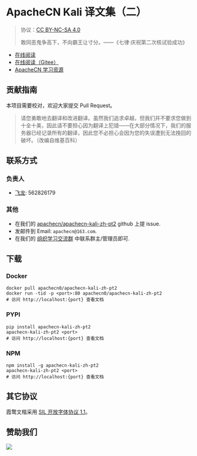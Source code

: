 <!--
    需要填充的占位符：
    
    README.md
    
        ApacheCN Kali 译文集（二）：文档中文名
        {nameEn}：文档英文名
        {urlEn}：文档原始链接
        kali2：域名前缀
        飞龙：负责人名称
        wizardforcel：负责人 Github 用户名
        562826179：负责人 QQ
        apachecn-kali-zh-pt2：ApacheCN 的 Github 仓库名称
        apachecn-kali-zh-pt2：DockerHub 仓库名称
        apachecn-kali-zh-pt2：PYPI 包名称
        apachecn-kali-zh-pt2：NPM 包名称
    
    CNAME
    
        kali2：域名前缀

    index.html
    
        ApacheCN Kali 译文集（二）：文档中文名
        #333：显示颜色
        apachecn-kali-zh-pt2：ApacheCN 的 Github 仓库名称

    asset/docsify-apachecn-footer.js
    
        apachecn-kali-zh-pt2：ApacheCN 的 Github 仓库名称
-->

# ApacheCN Kali 译文集（二）

> 协议：[CC BY-NC-SA 4.0](http://creativecommons.org/licenses/by-nc-sa/4.0/)
> 
> 敢同恶鬼争高下，不向霸王让寸分。——《七律·庆祝第二次核试验成功》

* [在线阅读](https://kali2.apachecn.org)
* [在线阅读（Gitee）](https://apachecn.gitee.io/doc-template/)
* [ApacheCN 学习资源](http://docs.apachecn.org/)

## 贡献指南

本项目需要校对，欢迎大家提交 Pull Request。

> 请您勇敢地去翻译和改进翻译。虽然我们追求卓越，但我们并不要求您做到十全十美，因此请不要担心因为翻译上犯错——在大部分情况下，我们的服务器已经记录所有的翻译，因此您不必担心会因为您的失误遭到无法挽回的破坏。（改编自维基百科）

## 联系方式

### 负责人

* [飞龙](https://github.com/wizardforcel): 562826179

### 其他

*   在我们的 [apachecn/apachecn-kali-zh-pt2](https://github.com/apachecn/apachecn-kali-zh-pt2) github 上提 issue.
*   发邮件到 Email: `apachecn@163.com`.
*   在我们的 [组织学习交流群](https://www.apachecn.org/#/docs/join) 中联系群主/管理员即可.

## 下载

### Docker

```
docker pull apachecn0/apachecn-kali-zh-pt2
docker run -tid -p <port>:80 apachecn0/apachecn-kali-zh-pt2
# 访问 http://localhost:{port} 查看文档
```

### PYPI

```
pip install apachecn-kali-zh-pt2
apachecn-kali-zh-pt2 <port>
# 访问 http://localhost:{port} 查看文档
```

### NPM

```
npm install -g apachecn-kali-zh-pt2
apachecn-kali-zh-pt2 <port>
# 访问 http://localhost:{port} 查看文档
```

## 其它协议

霞鹜文楷采用 [SIL 开放字体协议 1.1](https://github.com/lxgw/LxgwWenKai/blob/main/SIL_Open_Font_License_1.1.txt)。

## 赞助我们

![](http://data.apachecn.org/img/about/donate.jpg)
